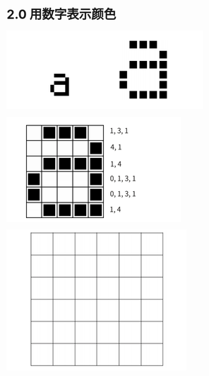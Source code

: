 # 2.0 用数字表示颜色

![从电脑屏幕上的字母“a”和其放大图示对比，可以得知该图像是由像素所构成的](/img/act2img4.png)


![用数字为图像编码](/img/act2img5.png)

![空白像素格（教学用）](/img/act2img6.png)

